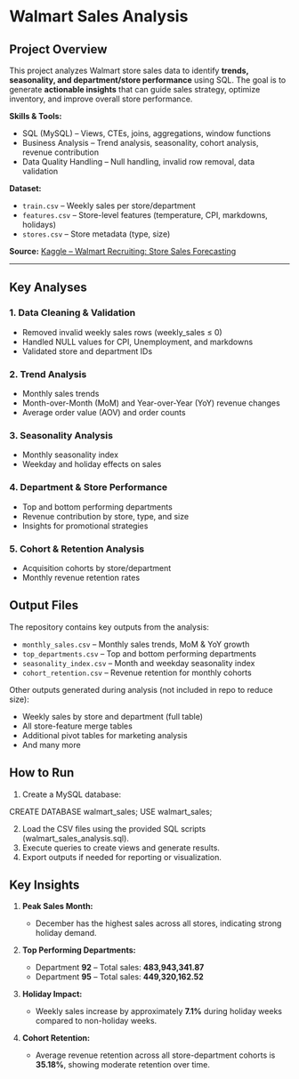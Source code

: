 # Walmart Sales Analysis

## Project Overview
This project analyzes Walmart store sales data to identify **trends, seasonality, and department/store performance** using SQL. The goal is to generate **actionable insights** that can guide sales strategy, optimize inventory, and improve overall store performance.

**Skills & Tools:**  
- SQL (MySQL) – Views, CTEs, joins, aggregations, window functions  
- Business Analysis – Trend analysis, seasonality, cohort analysis, revenue contribution  
- Data Quality Handling – Null handling, invalid row removal, data validation  

**Dataset:**  
- `train.csv` – Weekly sales per store/department  
- `features.csv` – Store-level features (temperature, CPI, markdowns, holidays)  
- `stores.csv` – Store metadata (type, size)  

**Source:** [Kaggle – Walmart Recruiting: Store Sales Forecasting](https://www.kaggle.com/c/walmart-recruiting-store-sales-forecasting/data)

---

## Key Analyses

### 1. Data Cleaning & Validation
- Removed invalid weekly sales rows (weekly_sales ≤ 0)  
- Handled NULL values for CPI, Unemployment, and markdowns  
- Validated store and department IDs  

### 2. Trend Analysis
- Monthly sales trends  
- Month-over-Month (MoM) and Year-over-Year (YoY) revenue changes  
- Average order value (AOV) and order counts  

### 3. Seasonality Analysis
- Monthly seasonality index  
- Weekday and holiday effects on sales  

### 4. Department & Store Performance
- Top and bottom performing departments  
- Revenue contribution by store, type, and size  
- Insights for promotional strategies  

### 5. Cohort & Retention Analysis
- Acquisition cohorts by store/department  
- Monthly revenue retention rates  

## Output Files

The repository contains key outputs from the analysis:

- `monthly_sales.csv` – Monthly sales trends, MoM & YoY growth
- `top_departments.csv` – Top and bottom performing departments
- `seasonality_index.csv` – Month and weekday seasonality index
- `cohort_retention.csv` – Revenue retention for monthly cohorts

Other outputs generated during analysis (not included in repo to reduce size):
- Weekly sales by store and department (full table)
- All store-feature merge tables
- Additional pivot tables for marketing analysis
- And many more


## How to Run
1. Create a MySQL database:

  CREATE DATABASE walmart_sales;
  USE walmart_sales;

2. Load the CSV files using the provided SQL scripts (walmart_sales_analysis.sql).
3. Execute queries to create views and generate results.
4. Export outputs if needed for reporting or visualization.

## Key Insights

1. **Peak Sales Month:**
   - December has the highest sales across all stores, indicating strong holiday demand.

2. **Top Performing Departments:**
   - Department **92** – Total sales: **483,943,341.87**
   - Department **95** – Total sales: **449,320,162.52**

3. **Holiday Impact:**
   - Weekly sales increase by approximately **7.1%** during holiday weeks compared to non-holiday weeks.

4. **Cohort Retention:**
   - Average revenue retention across all store-department cohorts is **35.18%**, showing moderate retention over time.

